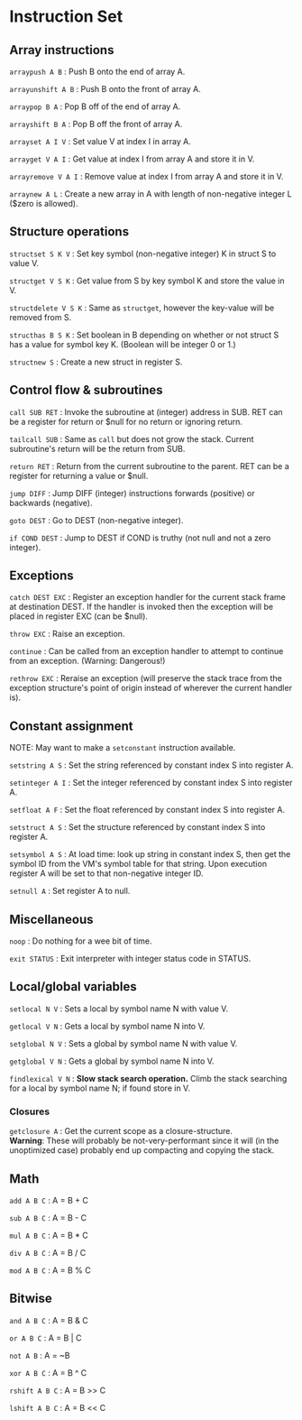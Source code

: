 # Instruction Set

## Array instructions

`arraypush A B`
:  Push B onto the end of array A.

`arrayunshift A B`
:  Push B onto the front of array A.

`arraypop B A`
:  Pop B off of the end of array A.

`arrayshift B A`
:  Pop B off the front of array A.

`arrayset A I V`
:  Set value V at index I in array A.

`arrayget V A I`
:  Get value at index I from array A and store it in V.

`arrayremove V A I`
:  Remove value at index I from array A and store it in V.

`arraynew A L`
:  Create a new array in A with length of non-negative integer L ($zero is allowed).

## Structure operations

`structset S K V`
:  Set key symbol (non-negative integer) K in struct S to value V.

`structget V S K`
:  Get value from S by key symbol K and store the value in V.

`structdelete V S K`
:  Same as `structget`, however the key-value will be removed from S.

`structhas B S K`
:  Set boolean in B depending on whether or not struct S has a value for symbol key K. (Boolean will be integer 0 or 1.)

`structnew S`
:  Create a new struct in register S.

## Control flow & subroutines

`call SUB RET`
:  Invoke the subroutine at (integer) address in SUB. RET can be a register for return or $null for no return or ignoring return.

`tailcall SUB`
:  Same as `call` but does not grow the stack. Current subroutine's return will be the return from SUB.

`return RET`
:  Return from the current subroutine to the parent. RET can be a register for returning a value or $null.

`jump DIFF`
:  Jump DIFF (integer) instructions forwards (positive) or backwards (negative).

`goto DEST`
:  Go to DEST (non-negative integer).

`if COND DEST`
:  Jump to DEST if COND is truthy (not null and not a zero integer).

## Exceptions

`catch DEST EXC`
:  Register an exception handler for the current stack frame at destination DEST. If the handler is invoked then the exception will be placed in register EXC (can be $null).

`throw EXC`
:  Raise an exception.

`continue`
:  Can be called from an exception handler to attempt to continue from an exception. (Warning: Dangerous!)

`rethrow EXC`
:  Reraise an exception (will preserve the stack trace from the exception structure's point of origin instead of wherever the current handler is).

## Constant assignment

NOTE: May want to make a `setconstant` instruction available.

`setstring A S`
:  Set the string referenced by constant index S into register A.

`setinteger A I`
:  Set the integer referenced by constant index S into register A.

`setfloat A F`
:  Set the float referenced by constant index S into register A.

`setstruct A S`
:  Set the structure referenced by constant index S into register A.

`setsymbol A S`
:  At load time: look up string in constant index S, then get the symbol ID from the VM's symbol table for that string. Upon execution register A will be set to that non-negative integer ID.

`setnull A`
:  Set register A to null.

## Miscellaneous

`noop`
:  Do nothing for a wee bit of time.

`exit STATUS`
:  Exit interpreter with integer status code in STATUS.

## Local/global variables

`setlocal N V`
:  Sets a local by symbol name N with value V.

`getlocal V N`
:  Gets a local by symbol name N into V.

`setglobal N V`
:  Sets a global by symbol name N with value V.

`getglobal V N`
:  Gets a global by symbol name N into V.

`findlexical V N`
:  **Slow stack search operation.** Climb the stack searching for a local by symbol name N; if found store in V.

### Closures

`getclosure A`
:   Get the current scope as a closure-structure.  
    **Warning**: These will probably be not-very-performant since it will (in
    the unoptimized case) probably end up compacting and copying the stack.

## Math

`add A B C`
:  A = B + C

`sub A B C`
:  A = B - C

`mul A B C`
:  A = B * C

`div A B C`
:  A = B / C

`mod A B C`
:  A = B % C

## Bitwise

`and A B C`
:  A = B & C

`or A B C`
:  A = B | C

`not A B`
:  A = ~B

`xor A B C`
:  A = B ^ C

`rshift A B C`
:  A = B >> C

`lshift A B C`
:  A = B << C

